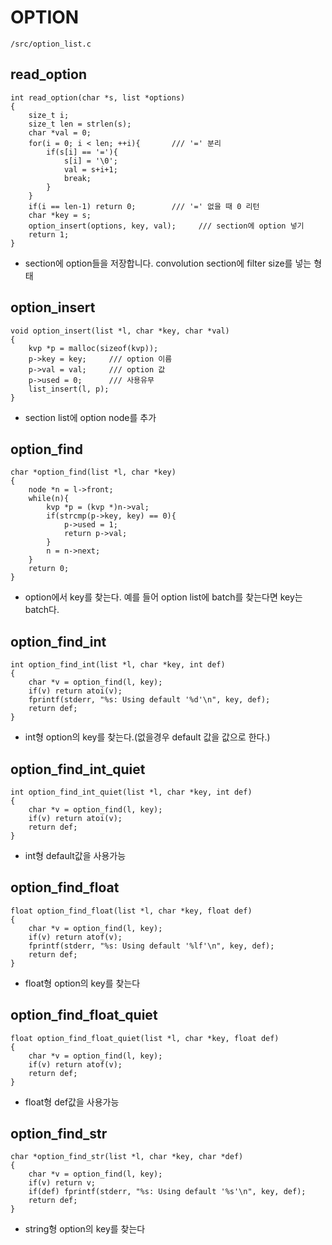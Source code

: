 # OPTION

`/src/option_list.c`

## read_option

```
int read_option(char *s, list *options)
{
    size_t i;
    size_t len = strlen(s);
    char *val = 0;
    for(i = 0; i < len; ++i){       /// '=' 분리
        if(s[i] == '='){
            s[i] = '\0';
            val = s+i+1;
            break;
        }
    }
    if(i == len-1) return 0;        /// '=' 없을 때 0 리턴
    char *key = s;                  
    option_insert(options, key, val);     /// section에 option 넣기   
    return 1;
}
```

- section에 option들을 저장합니다. convolution section에 filter size를 넣는 형태

## option_insert

```
void option_insert(list *l, char *key, char *val)
{
    kvp *p = malloc(sizeof(kvp));
    p->key = key;     /// option 이름
    p->val = val;     /// option 값
    p->used = 0;      /// 사용유무
    list_insert(l, p);  
}
```

- section list에 option node를 추가

## option_find

```
char *option_find(list *l, char *key)
{
    node *n = l->front;
    while(n){
        kvp *p = (kvp *)n->val;
        if(strcmp(p->key, key) == 0){
            p->used = 1;
            return p->val;
        }
        n = n->next;
    }
    return 0;
}
```

- option에서 key를 찾는다. 예를 들어 option list에 batch를 찾는다면 key는 batch다.

## option_find_int

```
int option_find_int(list *l, char *key, int def)
{
    char *v = option_find(l, key);
    if(v) return atoi(v);
    fprintf(stderr, "%s: Using default '%d'\n", key, def);
    return def;
}
```

- int형 option의 key를 찾는다.(없을경우 default 값을 값으로 한다.)

## option_find_int_quiet

```
int option_find_int_quiet(list *l, char *key, int def)
{
    char *v = option_find(l, key);
    if(v) return atoi(v);
    return def;
}
```

- int형 default값을 사용가능

## option_find_float

```
float option_find_float(list *l, char *key, float def)
{
    char *v = option_find(l, key);
    if(v) return atof(v);
    fprintf(stderr, "%s: Using default '%lf'\n", key, def);
    return def;
}
```

- float형 option의 key를 찾는다

## option_find_float_quiet

```
float option_find_float_quiet(list *l, char *key, float def)
{
    char *v = option_find(l, key);
    if(v) return atof(v);
    return def;
}
```

- float형 def값을 사용가능

## option_find_str

```
char *option_find_str(list *l, char *key, char *def)
{
    char *v = option_find(l, key);
    if(v) return v;
    if(def) fprintf(stderr, "%s: Using default '%s'\n", key, def);
    return def;
}
```

- string형 option의 key를 찾는다
